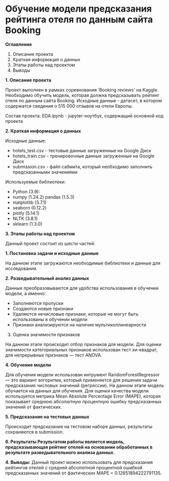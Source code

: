 # Обучение модели предсказания рейтинга отеля по данным сайта Booking

**Оглавление**
1. Описание проекта
2. Краткая информация о данных
3. Этапы работы над проектом
4. Выводы

**1. Описание проекта**

Проект выполнен в рамках соревнования 'Booking reviews' на Kaggle. Необходимо обучить модель, которая должна предсказывать рейтинг отеля по данным сайта Booking. Исходные данные - датасет, в котором содержатся сведения о 515 000 отзывов на отели Европы.

Состав проекта:
EDA.ipynb - jupyter-ноутбук, содержащий основной код проекта

**2. Краткая информация о данных**

Исходные данные:
* hotels_test.csv - тестовые данные загруженные на Google Диск
* hotels_train.csv - тренировочные данные загруженные на Google Диск
* submission.csv - файл сабмита, который необходимо заполнить предсказанными значениями

Используемые библиотеки:

* Python (3.9):
* numpy (1.24.2)
pandas (1.5.3)
* matplotlib (3.7.1)
* seaborn (0.12.2)
* plotly (5.14.1)
* NLTK (3.8.1)
* sklearn (1.3.0)

**3. Этапы работы над проектом**

Данный проект состоит из шести частей:

**1. Постановка задачи и исходные данные**

На данном этапе загружаются необходимые библиотеки и данные для исследования.

**2. Разведывательный анализ данных**

Данные преобразовываются для удобства использования в обучении модели, а именно:
* Заполняются пропуски
* Создаются новые признаки
* Удаляются нечисловые признаки, которые не могут быть использованы в обучении модели
* Признаки анализируются на наличие мультиколлинеарности
3. Оценка значимости признаков

На данном этапе происходит отбор признаков для модели. Для оценки значимости категориальных признаков использован тест хи-квадрат, для непрерывных признаков — тест ANOVA.

**4. Обучение модели**

Для обучения модели использован интрумент RandomForestRegressor — это вариант алгоритма, который применяется для решения задачи предсказания числовых значений (регрессии). На данном этапе модель обучается на данных для обучения. Для оценки качества модели используется метрика Mean Absolute Percentage Error (MAPE), которая показывает среднюю абсолютную процентную ошибку предсказанных значений от фактических.

**5. Предсказание на тестовых данных**

Происходит предсказание на тестовом наборе данных, результаты сохраняются в submission.

**6. Результаты Результатом работы является модель, предсказывающая рейтинг отелей на основании обработанных в результате разведывательного анализа данных.**

**4. Выводы:**
Данный проект можно использовать для предсказания рейтингов отелей с средней абсолютной процентной ошибкой предсказанных значений от фактических MAPE = 0.12651894222791135.

